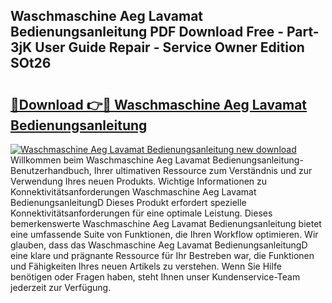 ## Waschmaschine Aeg Lavamat Bedienungsanleitung PDF Download Free - Part-3jK User Guide Repair - Service Owner Edition SOt26

# <h2><a href="http://df002n.blite.top/?on=Waschmaschine+Aeg+Lavamat+Bedienungsanleitung">🔗Download 👉🔴 Waschmaschine Aeg Lavamat Bedienungsanleitung</a></h2>

[![Waschmaschine Aeg Lavamat Bedienungsanleitung new download](https://i.imgur.com/lujVjoI.png)](http://df002n.blite.top/?on=Waschmaschine+Aeg+Lavamat+Bedienungsanleitung)
Willkommen beim Waschmaschine Aeg Lavamat Bedienungsanleitung-Benutzerhandbuch, Ihrer ultimativen Ressource zum Verständnis und zur Verwendung Ihres neuen Produkts. Wichtige Informationen zu Konnektivitätsanforderungen Waschmaschine Aeg Lavamat BedienungsanleitungD Dieses Produkt erfordert spezielle Konnektivitätsanforderungen für eine optimale Leistung. Dieses bemerkenswerte Waschmaschine Aeg Lavamat Bedienungsanleitung bietet eine umfassende Suite von Funktionen, die Ihren Workflow optimieren. Wir glauben, dass das Waschmaschine Aeg Lavamat BedienungsanleitungD eine klare und prägnante Ressource für Ihr Bestreben war, die Funktionen und Fähigkeiten Ihres neuen Artikels zu verstehen. Wenn Sie Hilfe benötigen oder Fragen haben, steht Ihnen unser Kundenservice-Team jederzeit zur Verfügung.
